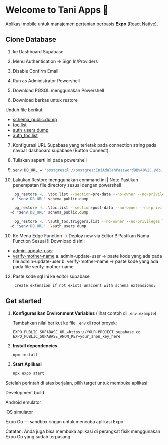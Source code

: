 # Welcome to Tani Apps 👋

Aplikasi mobile untuk manajemen pertanian berbasis **Expo** (React Native).

## Clone Database

1. ke Dashboard Supabase

2. Menu Authentication -> Sign In/Providers

3. Disable Confirm Email

4. Run as Administrator Powershell

5. Download PGSQL menggunakan Powershell

6) Download berkas untuk restore

Unduh file berikut:
- [schema_public.dump](https://github.com/Ferrr1/Tani/blob/master/dump/schema_public.dump?raw=1)
- [toc.list](https://github.com/Ferrr1/Tani/blob/master/dump/toc.list?raw=1)
- [auth_users.dump](https://github.com/Ferrr1/Tani/blob/master/dump/auth_users.dump?raw=1)
- [auth_toc.list](https://github.com/Ferrr1/Tani/blob/master/dump/auth_toc.list?raw=1)


7. Konfigurasi URL Supabase yang terletak pada connection string pada navbar dashboard supabase (Button Connect).

8. Tuliskan seperti ini pada powershell

9. ```bash
   $env:DB_URL = 'postgresql://postgres:IniAdalahPasswordDB%40%2C.@db.URLDB.supabase.co:5432/postgres'
   ```

11. Lakukan Restore menggunakan command ini | Note Pastikan penempatan file directory sesuai dengan powershell
```bash
	pg_restore -L .\toc.list --section=pre-data --no-owner --no-privileges `
  -d "$env:DB_URL" schema_public.dump
```
```bash
	pg_restore -L .\toc.list --section=post-data --no-owner --no-privileges `
  -d "$env:DB_URL" schema_public.dump
```
```bash
	pg_restore -L .\auth_toc.triggers.list --no-owner --no-privileges `
  -d "$env:DB_URL" .\auth_users.dump
```
10. Ke Menu Edge Function -> Deploy new via Editor
 !! Pastikan Nama Function Sesuai !!
Download disini:
- [admin-update-user](https://github.com/Ferrr1/Tani/blob/master/lib/functions/admin-update-user?raw=1)
- [verify-mother-name](https://github.com/Ferrr1/Tani/blob/master/lib/functions/verify-mother-name?raw=1)
 a. admin-update-user -> paste kode yang ada pada file admin-update-user
 b. verify-mother-name -> paste kode yang ada pada file verify-mother-name

12. Paste kode sql ini ke editor supabase
```bash
    create extension if not exists unaccent with schema extensions;
```

## Get started

1. **Konfigurasikan Environment Variables** (lihat contoh di `.env.example`)

   Tambahkan nilai berikut ke file `.env` di root proyek:

   ```env
   EXPO_PUBLIC_SUPABASE_URL=https://YOUR-PROJECT.supabase.co
   EXPO_PUBLIC_SUPABASE_ANON_KEY=your_anon_key_here
   ```

2. **Install dependencies**

   ```bash
   npm install
   ```

3. **Start Aplikasi**
   ```bash
   npx expo start
   ```


Setelah perintah di atas berjalan, pilih target untuk membuka aplikasi:

Development build

Android emulator

iOS simulator

Expo Go
— sandbox ringan untuk mencoba aplikasi Expo

Catatan: Anda juga bisa membuka aplikasi di perangkat fisik menggunakan Expo Go yang sudah terpasang.

